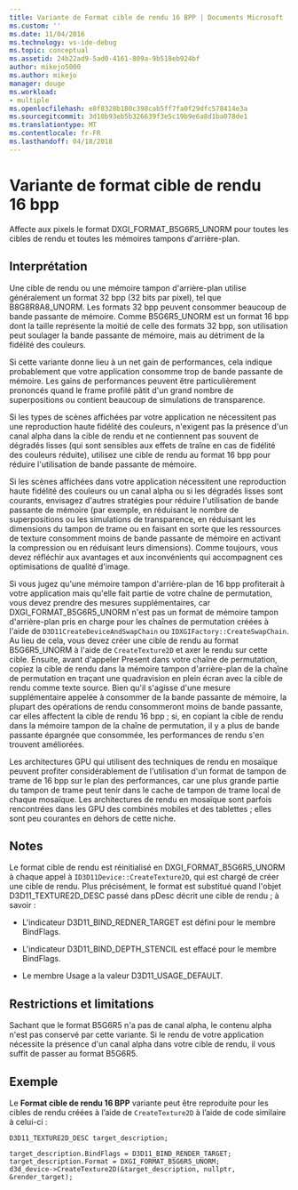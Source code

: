 ```yaml
---
title: Variante de Format cible de rendu 16 BPP | Documents Microsoft
ms.custom: ''
ms.date: 11/04/2016
ms.technology: vs-ide-debug
ms.topic: conceptual
ms.assetid: 24b22ad9-5ad0-4161-809a-9b518eb924bf
author: mikejo5000
ms.author: mikejo
manager: douge
ms.workload:
- multiple
ms.openlocfilehash: e8f8328b180c398cab5ff7fa0f29dfc578414e3a
ms.sourcegitcommit: 3d10b93eb5b326639f3e5c19b9e6a8d1ba078de1
ms.translationtype: MT
ms.contentlocale: fr-FR
ms.lasthandoff: 04/18/2018
---
```

# <a name="16bpp-render-target-format-variant"></a>Variante de format cible de rendu 16 bpp
Affecte aux pixels le format DXGI_FORMAT_B5G6R5_UNORM pour toutes les cibles de rendu et toutes les mémoires tampons d'arrière-plan.  
  
## <a name="interpretation"></a>Interprétation  
 Une cible de rendu ou une mémoire tampon d'arrière-plan utilise généralement un format 32 bpp (32 bits par pixel), tel que B8G8R8A8_UNORM. Les formats 32 bpp peuvent consommer beaucoup de bande passante de mémoire. Comme B5G6R5_UNORM est un format 16 bpp dont la taille représente la moitié de celle des formats 32 bpp, son utilisation peut soulager la bande passante de mémoire, mais au détriment de la fidélité des couleurs.  
  
 Si cette variante donne lieu à un net gain de performances, cela indique probablement que votre application consomme trop de bande passante de mémoire. Les gains de performances peuvent être particulièrement prononcés quand le frame profilé pâtit d'un grand nombre de superpositions ou contient beaucoup de simulations de transparence.  
  
 Si les types de scènes affichées par votre application ne nécessitent pas une reproduction haute fidélité des couleurs, n'exigent pas la présence d'un canal alpha dans la cible de rendu et ne contiennent pas souvent de dégradés lisses (qui sont sensibles aux effets de traîne en cas de fidélité des couleurs réduite), utilisez une cible de rendu au format 16 bpp pour réduire l'utilisation de bande passante de mémoire.  
  
 Si les scènes affichées dans votre application nécessitent une reproduction haute fidélité des couleurs ou un canal alpha ou si les dégradés lisses sont courants, envisagez d'autres stratégies pour réduire l'utilisation de bande passante de mémoire (par exemple, en réduisant le nombre de superpositions ou les simulations de transparence, en réduisant les dimensions du tampon de trame ou en faisant en sorte que les ressources de texture consomment moins de bande passante de mémoire en activant la compression ou en réduisant leurs dimensions). Comme toujours, vous devez réfléchir aux avantages et aux inconvénients qui accompagnent ces optimisations de qualité d'image.  
  
 Si vous jugez qu'une mémoire tampon d'arrière-plan de 16 bpp profiterait à votre application mais qu'elle fait partie de votre chaîne de permutation, vous devez prendre des mesures supplémentaires, car DXGI_FORMAT_B5G6R5_UNORM n'est pas un format de mémoire tampon d'arrière-plan pris en charge pour les chaînes de permutation créées à l'aide de `D3D11CreateDeviceAndSwapChain` ou `IDXGIFactory::CreateSwapChain`. Au lieu de cela, vous devez créer une cible de rendu au format B5G6R5_UNORM à l'aide de `CreateTexture2D` et axer le rendu sur cette cible. Ensuite, avant d'appeler Present dans votre chaîne de permutation, copiez la cible de rendu dans la mémoire tampon d'arrière-plan de la chaîne de permutation en traçant une quadravision en plein écran avec la cible de rendu comme texte source. Bien qu'il s'agisse d'une mesure supplémentaire appelée à consommer de la bande passante de mémoire, la plupart des opérations de rendu consommeront moins de bande passante, car elles affectent la cible de rendu 16 bpp ; si, en copiant la cible de rendu dans la mémoire tampon de la chaîne de permutation, il y a plus de bande passante épargnée que consommée, les performances de rendu s'en trouvent améliorées.  
  
 Les architectures GPU qui utilisent des techniques de rendu en mosaïque peuvent profiter considérablement de l'utilisation d'un format de tampon de trame de 16 bpp sur le plan des performances, car une plus grande partie du tampon de trame peut tenir dans le cache de tampon de trame local de chaque mosaïque. Les architectures de rendu en mosaïque sont parfois rencontrées dans les GPU des combinés mobiles et des tablettes ; elles sont peu courantes en dehors de cette niche.  
  
## <a name="remarks"></a>Notes  
 Le format cible de rendu est réinitialisé en DXGI_FORMAT_B5G6R5_UNORM à chaque appel à `ID3D11Device::CreateTexture2D`, qui est chargé de créer une cible de rendu. Plus précisément, le format est substitué quand l'objet D3D11_TEXTURE2D_DESC passé dans pDesc décrit une cible de rendu ; à savoir :  
  
-   L'indicateur D3D11_BIND_REDNER_TARGET est défini pour le membre BindFlags.  
  
-   L'indicateur D3D11_BIND_DEPTH_STENCIL est effacé pour le membre BindFlags.  
  
-   Le membre Usage a la valeur D3D11_USAGE_DEFAULT.  
  
## <a name="restrictions-and-limitations"></a>Restrictions et limitations  
 Sachant que le format B5G6R5 n'a pas de canal alpha, le contenu alpha n'est pas conservé par cette variante. Si le rendu de votre application nécessite la présence d'un canal alpha dans votre cible de rendu, il vous suffit de passer au format B5G6R5.  
  
## <a name="example"></a>Exemple  
 Le **Format cible de rendu 16 BPP** variante peut être reproduite pour les cibles de rendu créées à l’aide de `CreateTexture2D` à l’aide de code similaire à celui-ci :  
  
```  
D3D11_TEXTURE2D_DESC target_description;  
  
target_description.BindFlags = D3D11_BIND_RENDER_TARGET;  
target_description.Format = DXGI_FORMAT_B5G6R5_UNORM;  
d3d_device->CreateTexture2D(&target_description, nullptr, &render_target);  
```